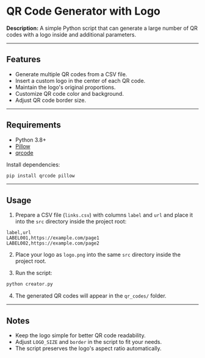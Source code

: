 # QR Code Generator with Logo

**Description:**
A simple Python script that can generate a large number of QR codes with a logo inside and additional parameters.

---

## Features

* Generate multiple QR codes from a CSV file.
* Insert a custom logo in the center of each QR code.
* Maintain the logo's original proportions.
* Customize QR code color and background.
* Adjust QR code border size.

---

## Requirements

* Python 3.8+
* [Pillow](https://pypi.org/project/Pillow/)
* [qrcode](https://pypi.org/project/qrcode/)

Install dependencies:

```bash
pip install qrcode pillow
```

---

## Usage

1. Prepare a CSV file (`links.csv`) with columns `label` and `url` and place it into the `src` directory inside the project root:

```csv
label,url
LABEL001,https://example.com/page1
LABEL002,https://example.com/page2
```

2. Place your logo as `logo.png` into the same `src` directory inside the project root.

3. Run the script:

```bash
python creator.py
```

4. The generated QR codes will appear in the `qr_codes/` folder.

---

## Notes

* Keep the logo simple for better QR code readability.
* Adjust `LOGO_SIZE` and `border` in the script to fit your needs.
* The script preserves the logo's aspect ratio automatically.
